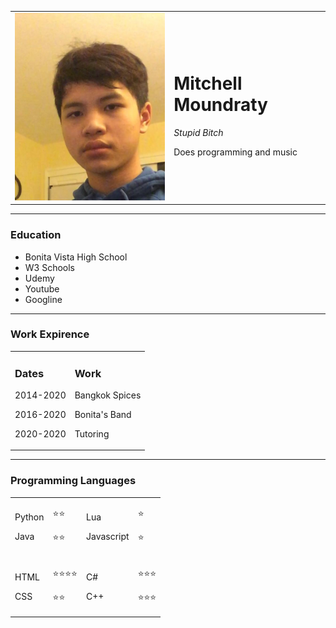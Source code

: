 <!DOCTYPE html>
<html>
	<head>
		<meta charset="utf-8">
		<title>Resume</title>
	</head>
	<body>
		<table cellspacing="20">
			<tr>
				<td><img src="profile pic.jpg" width="330" height="300"></td>
				<td><h1>Mitchell Moundraty</h1>
				<em>Stupid Bitch</em>
				<p>Does programming and music</p></td>
			</tr>
		</table>
		<hr>
		<h3>Education</h3>
		<ul>
			<li>Bonita Vista High School</li>
			<li>W3 Schools</li>
			<li>Udemy</li>
			<li>Youtube</li>
			<li>Googline</li>
		</ul>
		<hr>
		<h3>Work Expirence</h3>
		<table cellspacing="10">
			<tr>
				<td>
					<h3>Dates</h3>
					<p>2014-2020</p>
					<p>2016-2020</p>
					<p>2020-2020</p>
				</td>
				<td>
					<h3>Work</h3>
					<p>Bangkok Spices</p>
					<p>Bonita's Band</p>
					<p>Tutoring</p>
				</td>
			</tr>
		</table>
		<hr>
		<h3>Programming Languages</h3>
		<table>
			<tr>
				<td>
					<p>Python</p>
					<p>Java</p>
				</td>
				<td>
					<p>⭐⭐</p>
					<p>⭐⭐</p>
				</td>
				<td>
					<p>Lua</p>
					<p>Javascript</p>
				</td>
				<td>
					<p>⭐</p>
					<p>⭐</p>
				</td>
			</tr>
			<tr>
				<td>
					<p>HTML</p>
					<p>CSS</p>
				</td>
				<td>
					<p>⭐⭐⭐⭐</p>
					<p>⭐⭐</p>
				</td>
				<td>
					<p>C#</p>
					<p>C++</p>
				</td>
				<td>
					<p>⭐⭐⭐</p>
					<p>⭐⭐⭐</p>
				</td>
			</tr>
		</table>
</html>
